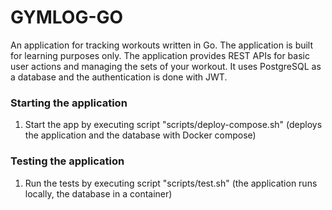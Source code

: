 # GYMLOG-GO
An application for tracking workouts written in Go. The application is built for learning purposes only. The application provides REST APIs for basic user actions and managing the sets of your workout. It uses PostgreSQL as a database and the authentication is done with JWT.

### Starting the application
1. Start the app by executing script "scripts/deploy-compose.sh" (deploys the application and the database with Docker compose)

### Testing the application
1. Run the tests by executing script "scripts/test.sh" (the application runs locally, the database in a container)